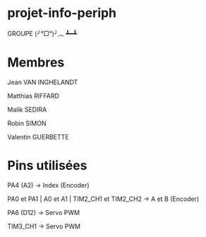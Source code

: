 # projet-info-periph

GROUPE (╯°□°)╯︵ ┻━┻

# Membres 

Jean VAN INGHELANDT 

Matthias RIFFARD 

Malik SEDIRA 

Robin SIMON

Valentin GUERBETTE

# Pins utilisées 

PA4 (A2) -> Index (Encoder) 

PA0 et PA1 | A0 et A1 | TIM2_CH1 et TIM2_CH2 -> A et B (Encoder)

PA6 (D12) -> Servo PWM 

TIM3_CH1 -> Servo PWM
